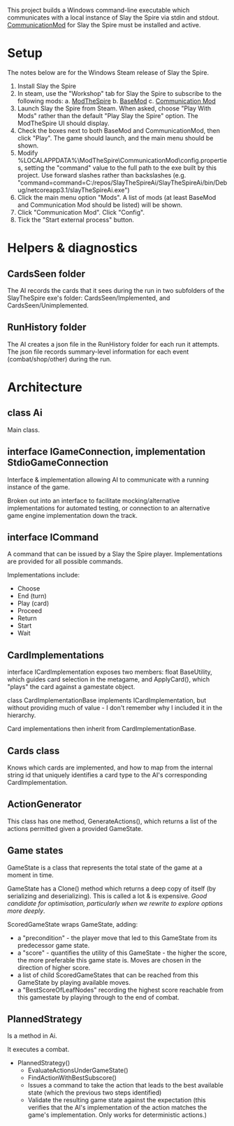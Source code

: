 ﻿This project builds a Windows command-line executable which communicates with a local instance of Slay the Spire via 
stdin and stdout. [CommunicationMod](https://github.com/ForgottenArbiter/CommunicationMod) for Slay the Spire must be
installed and active.

# Setup

The notes below are for the Windows Steam release of Slay the Spire.

1. Install Slay the Spire
2. In steam, use the "Workshop" tab for Slay the Spire to subscribe to the following mods:
	a. [ModTheSpire](https://steamcommunity.com/sharedfiles/filedetails/?id=2131373661&searchtext=communication+mod)
	b. [BaseMod](https://steamcommunity.com/sharedfiles/filedetails/?id=2131373661&searchtext=communication+mod)
	c. [Communication Mod](https://steamcommunity.com/workshop/browse/?appid=646570&searchtext=communication+mod&childpublishedfileid=0&browsesort=textsearch&section=items)
3. Launch Slay the Spire from Steam. When asked, choose "Play With Mods" rather than the default "Play Slay the Spire" option. The ModTheSpire UI should display. 
4. Check the boxes next to both BaseMod and CommunicationMod, then click "Play". The game should launch, and the main menu should be shown.
5. Modify %LOCALAPPDATA%\ModTheSpire\CommunicationMod\config.properties, setting the "command" value to the full path to the exe built by this project. Use forward slashes rather than backslashes (e.g. "command=command=C:/repos/SlayTheSpireAi/SlayTheSpireAi/bin/Debug/netcoreapp3.1/slayTheSpireAi.exe")
6. Click the main menu option "Mods". A list of mods (at least BaseMod and Communication Mod should be listed) will be shown.
7. Click "Communication Mod". Click "Config".
8. Tick the "Start external process" button.

# Helpers & diagnostics

## CardsSeen folder

The AI records the cards that it sees during the run in two subfolders of the SlayTheSpire exe's folder: CardsSeen/Implemented, and CardsSeen/Unimplemented.

## RunHistory folder

The AI creates a json file in the RunHistory folder for each run it attempts. The json file records summary-level information for each event (combat/shop/other)
during the run.

# Architecture

## class Ai

Main class.

## interface IGameConnection, implementation StdioGameConnection

Interface & implementation allowing AI to communicate with a running instance of the game.

Broken out into an interface to facilitate mocking/alternative implementations for automated testing, or connection to an alternative game engine implementation down the track.

## interface ICommand

A command that can be issued by a Slay the Spire player. Implementations are provided for all possible commands.

Implementations include:

* Choose
* End (turn)
* Play (card)
* Proceed
* Return
* Start
* Wait

## CardImplementations

interface ICardImplementation exposes two members: float BaseUtility, which guides card selection in the metagame, and ApplyCard(), which "plays" the card
against a gamestate object.

class CardImplementationBase implements ICardImplementation, but without providing much of value - I don't remember why I included it in the hierarchy.

Card implementations then inherit from CardImplementationBase.

## Cards class

Knows which cards are implemented, and how to map from the internal string id that uniquely identifies a card type to the AI's corresponding CardImplementation.

## ActionGenerator

This class has one method, GenerateActions(), which returns a list of the actions permitted given a provided GameState.

## Game states

GameState is a class that represents the total state of the game at a moment in time.

GameState has a Clone() method which returns a deep copy of itself (by serializing and deserializing). This is called a lot & is expensive. *Good candidate for optimisation, particularly when we rewrite to explore options more deeply*.

ScoredGameState wraps GameState, adding:

* a "precondition" - the player move that led to this GameState from its predecessor game state. 
* a "score" - quantifies the utility of this GameState - the higher the score, the more preferable this game state is. Moves are chosen in the direction of higher score.
* a list of child ScoredGameStates that can be reached from this GameState by playing available moves.
* a "BestScoreOfLeafNodes" recording the highest score reachable from this gamestate by playing through to the end of combat.

## PlannedStrategy

Is a method in Ai.

It executes a combat.

* PlannedStrategy()
  * EvaluateActionsUnderGameState()
  * FindActionWithBestSubscore()
  * Issues a command to take the action that leads to the best available state (which the previous two steps identified)
  * Validate the resulting game state against the expectation (this verifies that the AI's implementation of the action matches the game's implementation. Only works for deterministic actions.)